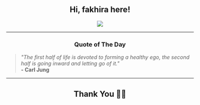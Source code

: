 <h2 align="center"> Hi, fakhira here!</h2>

<p align="center">
<a href="https://github.com/fakhiralkda" alt="github streak"><img src="https://dvst-streak.herokuapp.com/?user=fakhiralkda&theme=tokyonight&fire=DD472C"></a>
</p>

<hr>
<h3 align="center">Quote of The Day</h3>
<p align="center">
<blockquote>
<i>"The first half of life is devoted to forming a healthy ego, the second half is going inward and letting go of it."</i>
<br>
<b>- Carl Jung</b>
</blockquote>
</p>


<hr>
<h2 align="center">Thank You 🙏🏼</h2>

